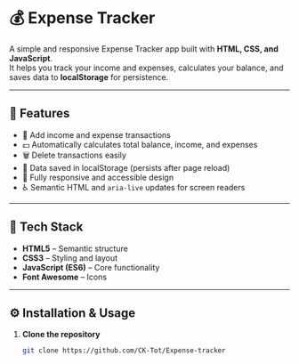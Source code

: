 # 💰 Expense Tracker

A simple and responsive Expense Tracker app built with **HTML, CSS, and JavaScript**.  
It helps you track your income and expenses, calculates your balance, and saves data to **localStorage** for persistence.

---

## 🚀 Features

- 🧮 Add income and expense transactions  
- 💵 Automatically calculates total balance, income, and expenses  
- 🗑️ Delete transactions easily  
- 💾 Data saved in localStorage (persists after page reload)  
- 📱 Fully responsive and accessible design  
- ♿ Semantic HTML and `aria-live` updates for screen readers

---

## 🧠 Tech Stack

- **HTML5** – Semantic structure  
- **CSS3** – Styling and layout  
- **JavaScript (ES6)** – Core functionality  
- **Font Awesome** – Icons  

---

## ⚙️ Installation & Usage

1. **Clone the repository**
   ```bash
   git clone https://github.com/CK-Tot/Expense-tracker
